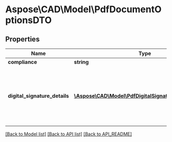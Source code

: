 # Aspose\CAD\Model\PdfDocumentOptionsDTO

## Properties
Name | Type | Description | Notes
------------ | ------------- | ------------- | -------------
**compliance** | **string** |  | 
**digital_signature_details** | [**\Aspose\CAD\Model\PdfDigitalSignatureDetailsCoreDTO**](PdfDigitalSignatureDetailsCoreDTO.md) | Gets or sets a digital signature details. If not set, then no signing will be performed. | [optional] 

[[Back to Model list]](API_README.md#documentation-for-models) [[Back to API list]](API_README.md#documentation-for-api-endpoints) [[Back to API_README]](API_README.md)

